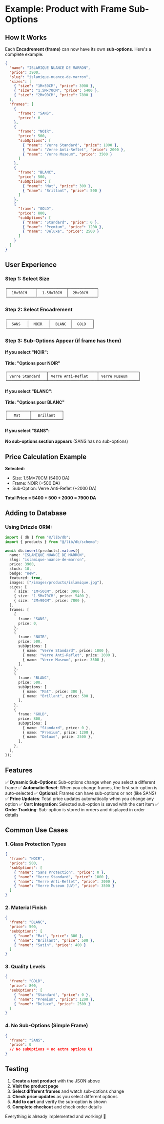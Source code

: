 # Example: Product with Frame Sub-Options

## How It Works

Each **Encadrement (frame)** can now have its own **sub-options**. Here's a complete example:

```json
{
  "name": "ISLAMIQUE NUANCE DE MARRON",
  "price": 3900,
  "slug": "islamique-nuance-de-marron",
  "sizes": [
    { "size": "1M×50CM", "price": 3900 },
    { "size": "1.5M×70CM", "price": 5400 },
    { "size": "2M×90CM", "price": 7800 }
  ],
  "frames": [
    {
      "frame": "SANS",
      "price": 0
    },
    {
      "frame": "NOIR",
      "price": 500,
      "subOptions": [
        { "name": "Verre Standard", "price": 1000 },
        { "name": "Verre Anti-Reflet", "price": 2000 },
        { "name": "Verre Museum", "price": 3500 }
      ]
    },
    {
      "frame": "BLANC",
      "price": 500,
      "subOptions": [
        { "name": "Mat", "price": 300 },
        { "name": "Brillant", "price": 500 }
      ]
    },
    {
      "frame": "GOLD",
      "price": 800,
      "subOptions": [
        { "name": "Standard", "price": 0 },
        { "name": "Premium", "price": 1200 },
        { "name": "Deluxe", "price": 2500 }
      ]
    }
  ]
}
```

## User Experience

### Step 1: Select Size

```
┌─────────────┬─────────────┬─────────────┐
│  1M×50CM    │  1.5M×70CM  │  2M×90CM    │
└─────────────┴─────────────┴─────────────┘
```

### Step 2: Select Encadrement

```
┌─────────┬─────────┬─────────┬─────────┐
│  SANS   │  NOIR   │  BLANC  │  GOLD   │
└─────────┴─────────┴─────────┴─────────┘
```

### Step 3: Sub-Options Appear (if frame has them)

#### If you select "NOIR":

**Title: "Options pour NOIR"**

```
┌──────────────────┬──────────────────────┬──────────────────┐
│ Verre Standard   │ Verre Anti-Reflet    │ Verre Museum     │
└──────────────────┴──────────────────────┴──────────────────┘
```

#### If you select "BLANC":

**Title: "Options pour BLANC"**

```
┌──────────┬──────────────┐
│   Mat    │   Brillant   │
└──────────┴──────────────┘
```

#### If you select "SANS":

**No sub-options section appears** (SANS has no sub-options)

## Price Calculation Example

**Selected:**

- Size: 1.5M×70CM (5400 DA)
- Frame: NOIR (+500 DA)
- Sub-Option: Verre Anti-Reflet (+2000 DA)

**Total Price = 5400 + 500 + 2000 = 7900 DA**

## Adding to Database

### Using Drizzle ORM:

```typescript
import { db } from "@/lib/db";
import { products } from "@/lib/db/schema";

await db.insert(products).values({
  name: "ISLAMIQUE NUANCE DE MARRON",
  slug: "islamique-nuance-de-marron",
  price: 3900,
  stock: 10,
  badge: "new",
  featured: true,
  images: ["/images/products/islamique.jpg"],
  sizes: [
    { size: "1M×50CM", price: 3900 },
    { size: "1.5M×70CM", price: 5400 },
    { size: "2M×90CM", price: 7800 },
  ],
  frames: [
    {
      frame: "SANS",
      price: 0,
    },
    {
      frame: "NOIR",
      price: 500,
      subOptions: [
        { name: "Verre Standard", price: 1000 },
        { name: "Verre Anti-Reflet", price: 2000 },
        { name: "Verre Museum", price: 3500 },
      ],
    },
    {
      frame: "BLANC",
      price: 500,
      subOptions: [
        { name: "Mat", price: 300 },
        { name: "Brillant", price: 500 },
      ],
    },
    {
      frame: "GOLD",
      price: 800,
      subOptions: [
        { name: "Standard", price: 0 },
        { name: "Premium", price: 1200 },
        { name: "Deluxe", price: 2500 },
      ],
    },
  ],
});
```

## Features

✅ **Dynamic Sub-Options**: Sub-options change when you select a different frame
✅ **Automatic Reset**: When you change frames, the first sub-option is auto-selected
✅ **Optional**: Frames can have sub-options or not (like SANS)
✅ **Price Updates**: Total price updates automatically when you change any option
✅ **Cart Integration**: Selected sub-option is saved with the cart item
✅ **Order Tracking**: Sub-option is stored in orders and displayed in order details

## Common Use Cases

### 1. Glass Protection Types

```json
{
  "frame": "NOIR",
  "price": 500,
  "subOptions": [
    { "name": "Sans Protection", "price": 0 },
    { "name": "Verre Standard", "price": 1000 },
    { "name": "Verre Anti-Reflet", "price": 2000 },
    { "name": "Verre Museum (UV)", "price": 3500 }
  ]
}
```

### 2. Material Finish

```json
{
  "frame": "BLANC",
  "price": 500,
  "subOptions": [
    { "name": "Mat", "price": 300 },
    { "name": "Brillant", "price": 500 },
    { "name": "Satin", "price": 400 }
  ]
}
```

### 3. Quality Levels

```json
{
  "frame": "GOLD",
  "price": 800,
  "subOptions": [
    { "name": "Standard", "price": 0 },
    { "name": "Premium", "price": 1200 },
    { "name": "Deluxe", "price": 2500 }
  ]
}
```

### 4. No Sub-Options (Simple Frame)

```json
{
  "frame": "SANS",
  "price": 0
  // No subOptions = no extra options UI
}
```

## Testing

1. **Create a test product** with the JSON above
2. **Visit the product page**
3. **Select different frames** and watch sub-options change
4. **Check price updates** as you select different options
5. **Add to cart** and verify the sub-option is shown
6. **Complete checkout** and check order details

Everything is already implemented and working! 🎉
